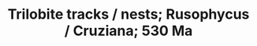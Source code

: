 ---
title: >
 Trilobite tracks / nests; Rusophycus / Cruziana; 530 Ma
# description: Species occurrence data for the United States and U.S. Territories.
background: /assets/images/treasure-74.jpg
categories: ["Fossil"]
imageLicense: |
  [*](http://creativecommons.org/licenses/by-nc-nd/4.0)
composition:
  - type: postHeader
  - type: pageMarkdown
---